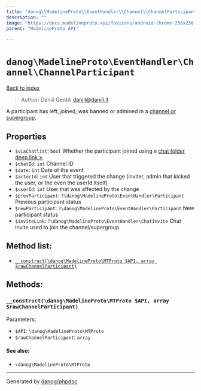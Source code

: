 ```yaml
---
title: "danog\\MadelineProto\\EventHandler\\Channel\\ChannelParticipant: A participant has left, joined, was banned or admined in a [channel or supergroup](https://core.telegram.org/api/channel)."
description: ""
image: "https://docs.madelineproto.xyz/favicons/android-chrome-256x256.png"
parent: "MadelineProto API"

---
```

# `danog\MadelineProto\EventHandler\Channel\ChannelParticipant`
[Back to index](../../../../index.html)

> Author: Daniil Gentili <daniil@daniil.it>  
  

A participant has left, joined, was banned or admined in a [channel or supergroup](https://core.telegram.org/api/channel).  



## Properties
* `$viaChatlist`: `bool` Whether the participant joined using a [chat folder deep link »](https://core.telegram.org/api/links#chat-folder-links).
* `$chatId`: `int` Channel ID
* `$date`: `int` Date of the event
* `$actorId`: `int` User that triggered the change (inviter, admin that kicked the user, or the even the userId itself)
* `$userId`: `int` User that was affected by the change
* `$prevParticipant`: `?\danog\MadelineProto\EventHandler\Participant` Previous participant status
* `$newParticipant`: `?\danog\MadelineProto\EventHandler\Participant` New participant status
* `$inviteLink`: `?\danog\MadelineProto\EventHandler\ChatInvite` Chat invite used to join the channel/supergroup

## Method list:
* [`__construct(\danog\MadelineProto\MTProto $API, array $rawChannelParticipant)`](#__construct-danog-madelineproto-mtproto-api-array-rawchannelparticipant)

## Methods:
### `__construct(\danog\MadelineProto\MTProto $API, array $rawChannelParticipant)`




Parameters:

* `$API`: `\danog\MadelineProto\MTProto`   
* `$rawChannelParticipant`: `array`   


#### See also: 
* `\danog\MadelineProto\MTProto`




---
Generated by [danog/phpdoc](https://phpdoc.daniil.it)
